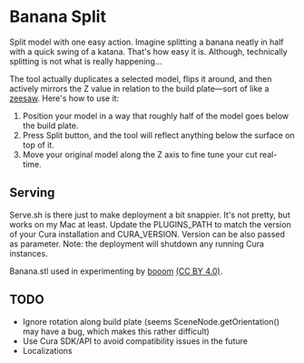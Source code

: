 Banana Split
=================

Split model with one easy action. Imagine splitting a banana neatly in half with a quick swing of a katana. That's how easy it is. Although, technically splitting is not what is really happening...

The tool actually duplicates a selected model, flips it around, and then actively mirrors the Z value in relation to the build plate—sort of like a [zeesaw](https://www.youtube.com/watch?v=iPxPK4d8FN4). Here's how to use it:

1. Position your model in a way that roughly half of the model goes below the build plate.
2. Press Split button, and the tool will reflect anything below the surface on top of it.
3. Move your original model along the Z axis to fine tune your cut real-time.


Serving
---------

Serve.sh is there just to make deployment a bit snappier. It's not pretty, but works on my Mac at least. Update the PLUGINS_PATH to match the version of your Cura installation and CURA_VERSION. Version can be also passed as parameter. Note: the deployment will shutdown any running Cura instances.

Banana.stl used in experimenting by [booom](https://www.thingiverse.com/thing:2141725) [(CC BY 4.0)](https://creativecommons.org/licenses/by/4.0/).


TODO
---------
- Ignore rotation along build plate (seems SceneNode.getOrientation() may have a bug, which makes this rather difficult)
- Use Cura SDK/API to avoid compatibility issues in the future
- Localizations
